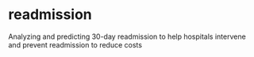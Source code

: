# readmission
Analyzing and predicting 30-day readmission to help hospitals intervene and prevent readmission to reduce costs
